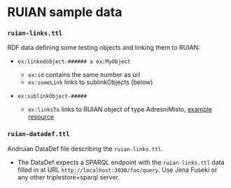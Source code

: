 # RUIAN sample data

### `ruian-links.ttl`

RDF data defining some testing objects and linking them to RUIAN:

- `ex:linkedobject-###### a ex:MyObject`
    - `ex:id`       contains the same number as url
    - `ex:someLink` links to sublinkObjects (below)
    
- `ex:sublinkObject-#####`
    - `ex:linksTo`  links to RUIAN object of type AdresniMisto, 
      [example resource](http://ruian.linked.opendata.cz/resource/adresni-mista/72715057) 

### `ruian-datadef.ttl`

Andruian DataDef file describing the `ruian-links.ttl`. 

- The DataDef expects a SPARQL endpoint with the `ruian-links.ttl` data filled in at URL
  `http://localhost:3030/foo/query`. Use Jena Fuseki or any other triplestore+sparql server.